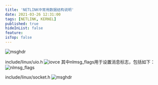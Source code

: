 ```yaml
---
title: 'NETLINK中常用数据结构说明'
date: 2021-03-26 12:31:00
tags: [NETLINK, KERNEL]
published: true
hideInList: false
feature: 
isTop: false
---
```


![msghdr](https://rexrock.github.io/post-images/1616982518757.png)

include/linux/uio.h
![iovce](https://rexrock.github.io/post-images/1616982548951.png)
其中nlmsg_flags用于设置消息标志，包括如下：
![nlmsg_flags](https://rexrock.github.io/post-images/1616982587013.png)

include/linux/socket.h
![msghdr](https://rexrock.github.io/post-images/1616982623148.png)
